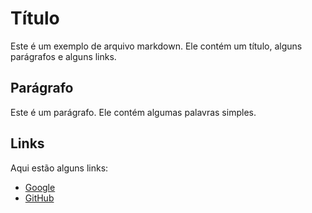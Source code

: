 # Título

Este é um exemplo de arquivo markdown. Ele contém um título, alguns parágrafos e alguns links.

## Parágrafo

Este é um parágrafo. Ele contém algumas palavras simples.

## Links

Aqui estão alguns links:

- [Google](https://www.google.com)
- [GitHub](https://github.com)

